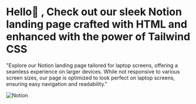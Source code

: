 # Hello👋 , Check out our sleek Notion landing page crafted with HTML and enhanced with the power of Tailwind CSS

"Explore our Notion landing page tailored for laptop screens, offering a seamless experience on larger devices. 
While not responsive to various screen sizes, our page is optimized to look perfect on laptop screens,
ensuring easy navigation and readability."

![Notion](https://github.com/pallavibhasme/Notion/assets/87770280/ab0411ee-7544-448a-8d4d-29f59000f4a2)
